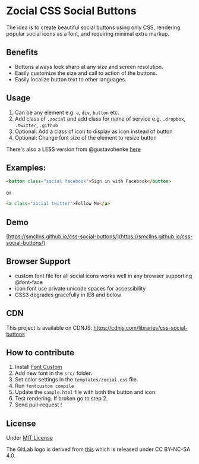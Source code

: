 # Zocial CSS Social Buttons

The idea is to create beautiful social buttons using only CSS, rendering popular social icons as a font, and requiring minimal extra markup.

## Benefits

- Buttons always look sharp at any size and screen resolution.
- Easily customize the size and call to action of the buttons.
- Easily localize button text to other languages.

## Usage

1. Can be any element e.g. `a`, `div`, `button` etc.
2. Add class of `.zocial` and add class for name of service e.g. `.dropbox`, `.twitter`, `.github`
3. Optional: Add a class of icon to display as icon instead of button
4. Optional: Change font size of the element to resize button

There's also a LESS version from @gustavohenke [here](https://github.com/gustavohenke/zocial-less)

## Examples:

```html
<button class="zocial facebook">Sign in with Facebook</button>
```

or

```html
<a class="zocial twitter">Follow Me</a>
```

## Demo
[https://smcllns.github.io/css-social-buttons/](https://smcllns.github.io/css-social-buttons/)

## Browser Support

- custom font file for all social icons works well in any browser supporting @font-face
- icon font use private unicode spaces for accessibility
- CSS3 degrades gracefully in IE8 and below

## CDN

This project is available on CDNJS:
https://cdnjs.com/libraries/css-social-buttons

## How to contribute

1. Install [Font Custom](https://github.com/FontCustom/fontcustom)
2. Add new font in the `src/` folder.
3. Set color settings in the `templates/zocial.css` file.
4. Run `fontcustom compile`
5. Update the `sample.html` file with both the button and icon.
6. Test rendering. If broken go to step 2.
7. Send pull-request !

## License

Under [MIT License](http://opensource.org/licenses/mit-license.php)

The GitLab logo is derived from [this](https://gitlab.com/gitlab-com/gitlab-artwork/blob/a3aaa39c184e49bb3a0ba0d8be74718b3d5b887b/logo/logo-square.svg) which is released under CC BY-NC-SA 4.0.
